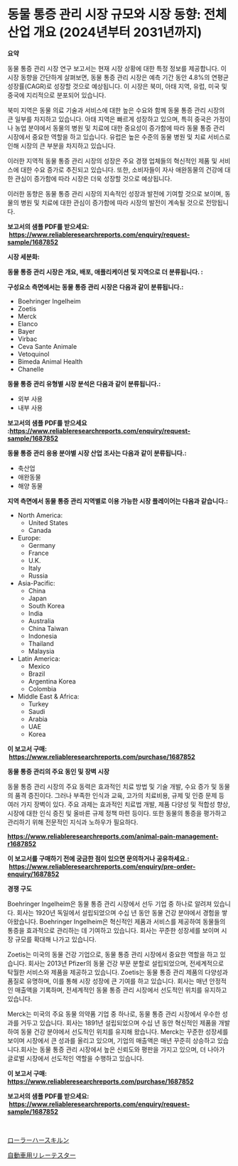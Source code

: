 <p><h1>동물 통증 관리 시장 규모와 시장 동향: 전체 산업 개요 (2024년부터 2031년까지)</h1></p><p><strong>요약</strong></p>
<p><p>동물 통증 관리 시장 연구 보고서는 현재 시장 상황에 대한 특정 정보를 제공합니다. 이 시장 동향을 간단하게 살펴보면, 동물 통증 관리 시장은 예측 기간 동안 4.8%의 연평균 성장률(CAGR)로 성장할 것으로 예상됩니다. 이 시장은 북미, 아태 지역, 유럽, 미국 및 중국에 지리적으로 분포되어 있습니다.</p><p>북미 지역은 동물 의료 기술과 서비스에 대한 높은 수요와 함께 동물 통증 관리 시장의 큰 일부를 차지하고 있습니다. 아태 지역은 빠르게 성장하고 있으며, 특히 중국은 가정이나 농업 분야에서 동물의 병원 및 치료에 대한 중요성이 증가함에 따라 동물 통증 관리 시장에서 중요한 역할을 하고 있습니다. 유럽은 높은 수준의 동물 병원 및 치료 서비스로 인해 시장의 큰 부분을 차지하고 있습니다. </p><p>이러한 지역적 동물 통증 관리 시장의 성장은 주요 경쟁 업체들의 혁신적인 제품 및 서비스에 대한 수요 증가로 추진되고 있습니다. 또한, 소비자들이 자사 애완동물의 건강에 대한 관심이 증가함에 따라 시장은 더욱 성장할 것으로 예상됩니다.</p><p>이러한 동향은 동물 통증 관리 시장의 지속적인 성장과 발전에 기여할 것으로 보이며, 동물의 병원 및 치료에 대한 관심이 증가함에 따라 시장의 발전이 계속될 것으로 전망됩니다.</p></p>
<p><strong>보고서의 샘플 PDF를 받으세요: &nbsp;<a href="https://www.reliableresearchreports.com/enquiry/request-sample/1687852">https://www.reliableresearchreports.com/enquiry/request-sample/1687852</a></strong></p>
<p><strong>시장 세분화:</strong></p>
<p><strong> 동물 통증 관리 시장은 개요, 배포, 애플리케이션 및 지역으로 더 분류됩니다. :</strong></p>
<p><strong>구성요소 측면에서는 동물 통증 관리 시장은 다음과 같이 분류됩니다.:</strong></p>
<p><ul><li>Boehringer Ingelheim</li><li>Zoetis</li><li>Merck</li><li>Elanco</li><li>Bayer</li><li>Virbac</li><li>Ceva Sante Animale</li><li>Vetoquinol</li><li>Bimeda Animal Health</li><li>Chanelle</li></ul></p>
<p><strong> 동물 통증 관리 유형별 시장 분석은 다음과 같이 분류됩니다.:</strong></p>
<p><ul><li>외부 사용</li><li>내부 사용</li></ul></p>
<p><strong>보고서의 샘플 PDF를 받으세요 :<a href="https://www.reliableresearchreports.com/enquiry/request-sample/1687852">https://www.reliableresearchreports.com/enquiry/request-sample/1687852</a></strong></p>
<p><strong> 동물 통증 관리 응용 분야별 시장 산업 조사는 다음과 같이 분류됩니다.:</strong></p>
<p><ul><li>축산업</li><li>애완동물</li><li>해양 동물</li></ul></p>
<p><strong>지역 측면에서 동물 통증 관리 지역별로 이용 가능한 시장 플레이어는 다음과 같습니다.:</strong></p>
<p><ul>
    <li>
        North America:
        <ul>
            <li>United States</li>
            <li>Canada</li>
        </ul>
    </li>
    <li>
        Europe:
        <ul>
            <li>Germany</li>
            <li>France</li>
            <li>U.K.</li>
            <li>Italy</li>
            <li>Russia</li>
        </ul>
    </li>
    <li>
        Asia-Pacific:
        <ul>
            <li>China</li>
            <li>Japan</li>
            <li>South Korea</li>
            <li>India</li>
            <li>Australia</li>
            <li>China Taiwan</li>
            <li>Indonesia</li>
            <li>Thailand</li>
            <li>Malaysia</li>
        </ul>
    </li>
    <li>
        Latin America:
        <ul>
            <li>Mexico</li>
            <li>Brazil</li>
            <li>Argentina Korea</li>
            <li>Colombia</li>
        </ul>
    </li>
    <li>
        Middle East & Africa:
        <ul>
            <li>Turkey</li>
            <li>Saudi</li>
            <li>Arabia</li>
            <li>UAE</li>
            <li>Korea</li>
        </ul>
    </li>
    </ul></p>
<p><strong>이 보고서 구매: &nbsp;<a href="https://www.reliableresearchreports.com/purchase/1687852">https://www.reliableresearchreports.com/purchase/1687852</a></strong></p>
<p><strong>동물 통증 관리의 주요 동인 및 장벽 시장</strong></p>
<p><p>동물 통증 관리 시장의 주요 동력은 효과적인 치료 방법 및 기술 개발, 수요 증가 및 동물의 품격 증진이다. 그러나 부족한 인식과 교육, 고가의 치료비용, 규제 및 인증 문제 등 여러 가지 장벽이 있다. 주요 과제는 효과적인 치료법 개발, 제품 다양성 및 적합성 향상, 시장에 대한 인식 증진 및 올바른 규제 정책 마련 등이다. 또한 동물의 통증을 평가하고 관리하기 위해 전문적인 지식과 노하우가 필요하다.</p></p>
<p><strong><a href="https://www.reliableresearchreports.com/animal-pain-management-r1687852">https://www.reliableresearchreports.com/animal-pain-management-r1687852</a></strong></p>
<p><strong>이 보고서를 구매하기 전에 궁금한 점이 있으면 문의하거나 공유하세요.: &nbsp;<a href="https://www.reliableresearchreports.com/enquiry/pre-order-enquiry/1687852">https://www.reliableresearchreports.com/enquiry/pre-order-enquiry/1687852</a></strong></p>
<p><strong>경쟁 구도</strong></p>
<p><p>Boehringer Ingelheim은 동물 통증 관리 시장에서 선두 기업 중 하나로 알려져 있습니다. 회사는 1920년 독일에서 설립되었으며 수십 년 동안 동물 건강 분야에서 경험을 쌓아왔습니다. Boehringer Ingelheim은 혁신적인 제품과 서비스를 제공하여 동물들의 통증을 효과적으로 관리하는 데 기여하고 있습니다. 회사는 꾸준한 성장세를 보이며 시장 규모를 확대해 나가고 있습니다.</p><p>Zoetis는 미국의 동물 건강 기업으로, 동물 통증 관리 시장에서 중요한 역할을 하고 있습니다. 회사는 2013년 Pfizer의 동물 건강 부문 분할로 설립되었으며, 전세계적으로 탁월한 서비스와 제품을 제공하고 있습니다. Zoetis는 동물 통증 관리 제품의 다양성과 품질로 유명하며, 이를 통해 시장 성장에 큰 기여를 하고 있습니다. 회사는 매년 안정적인 매출액을 기록하며, 전세계적인 동물 통증 관리 시장에서 선도적인 위치를 유지하고 있습니다.</p><p>Merck는 미국의 주요 동물 의약품 기업 중 하나로, 동물 통증 관리 시장에서 우수한 성과를 거두고 있습니다. 회사는 1891년 설립되었으며 수십 년 동안 혁신적인 제품을 개발하여 동물 건강 분야에서 선도적인 위치를 유지해 왔습니다. Merck는 꾸준한 성장세를 보이며 시장에서 큰 성과를 올리고 있으며, 기업의 매출액은 매년 꾸준히 상승하고 있습니다.회사는 동물 통증 관리 시장에서 높은 신뢰도와 평판을 가지고 있으며, 더 나아가 글로벌 시장에서 선도적인 역할을 수행하고 있습니다.</p></p>
<p><strong>이 보고서 구매: &nbsp; <a href="https://www.reliableresearchreports.com/purchase/1687852">https://www.reliableresearchreports.com/purchase/1687852</a></strong></p>
<p><strong>보고서의 샘플 PDF를 받으세요: &nbsp;<a href="https://www.reliableresearchreports.com/enquiry/request-sample/1687852">https://www.reliableresearchreports.com/enquiry/request-sample/1687852</a></strong><strong></strong></p>
<p>&nbsp;</p>
<p><p><a href="https://medium.com/@amiles.fermin/%E3%83%AD%E3%83%BC%E3%83%A9%E3%83%BC%E3%83%8F%E3%83%BC%E3%82%B9%E3%82%AD%E3%83%AB%E3%83%B3%E5%B8%82%E5%A0%B4%E3%81%AE%E5%B1%95%E6%9C%9B-%E6%A5%AD%E7%95%8C%E3%81%AE%E6%A6%82%E8%A6%81%E3%81%A8%E4%BA%88%E6%B8%AC-2024%E5%B9%B4%E3%81%8B%E3%82%892031%E5%B9%B4-04283b97a1ea">ローラーハースキルン</a></p><p><a href="https://medium.com/@callumnowacki2000/%E8%87%AA%E5%8B%95%E8%BB%8A%E7%94%A8%E3%83%AA%E3%83%AC%E3%83%BC%E3%83%86%E3%82%B9%E3%82%BF%E3%83%BC%E5%B8%82%E5%A0%B4-%E5%B8%82%E5%A0%B4%E3%82%B7%E3%82%A7%E3%82%A2-%E5%B8%82%E5%A0%B4%E5%8B%95%E5%90%91-%E3%81%8A%E3%82%88%E3%81%B3%E5%B0%86%E6%9D%A5%E3%81%AE%E6%88%90%E9%95%B7%E3%82%92%E6%8E%A2%E3%82%8B-d801902ae238">自動車用リレーテスター</a></p></p>